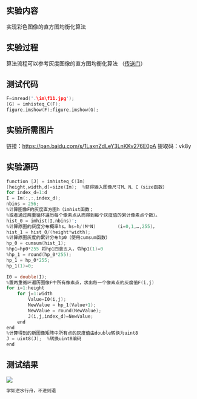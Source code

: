 ## 实验内容
实现彩色图像的直方图均衡化算法
## 实验过程
算法流程可以参考灰度图像的直方图均衡化算法 （<a href="https://chocolate.blog.csdn.net/article/details/106476763">传送门</a>）

## 测试代码

```c
F=imread('.\im\f11.jpg');
[G] = imhisteq_C(F);
figure,imshow(F);figure,imshow(G);
```

## 实验所需图片
链接：https://pan.baidu.com/s/1LaxnZdLeY3LnKKv276E0pA 
提取码：vk8y


## 实验源码

```c
function [J] = imhisteq_C(Im) 
[height,width,d]=size(Im);  %获得输入图像尺寸M、N、C（size函数）
for index_d=1:d
I = Im(:,:,index_d);
nbins = 256;
%计算图像F的灰度直方图h（imhist函数；
%或者通过两重循环遍历每个像素点从而得到每个灰度值的累计像素点个数）。
hist_0 = imhist(I,nbins)';
%计算原图的灰度分布概率hs。hs=h/(M*N)        (i=0,1,…,255)。
hist_1 = hist_0/(height*width);
%计算原图灰度的累计分布hp0（使用cumsum函数）
hp_0 = cumsum(hist_1);
%hp1=hp0*255 将hp1四舍五入，令hp1(1)=0
%hp_1 = round(hp_0*255);
hp_1 = hp_0*255;
hp_1(1)=0;

I0 = double(I);
%置两重循环遍历图像F中所有像素点，求出每一个像素点的灰度值F(i,j)
for i=1:height
    for j=1:width
        Value=I0(i,j);
        NewValue = hp_1(Value+1);
        NewValue = round(NewValue);
        J(i,j,index_d)=NewValue;
    end
end
%计算得到的新图像矩阵中所有点的灰度值由double转换为uint8
J = uint8(J);  %转换uint8编码
end
```

## 测试结果
![](https://img-blog.csdnimg.cn/20200601171917585.png?x-oss-process=image/watermark,type_ZmFuZ3poZW5naGVpdGk,shadow_10,text_aHR0cHM6Ly9ibG9nLmNzZG4ubmV0L3dlaXhpbl80MjQyOTcxOA==,size_16,color_FFFFFF,t_70)


```c
学如逆水行舟，不进则退
```
















